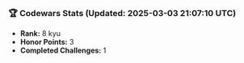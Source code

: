### 🏆 Codewars Stats (Updated: 2025-03-03 21:07:10 UTC)

- **Rank:** 8 kyu
- **Honor Points:** 3
- **Completed Challenges:** 1
